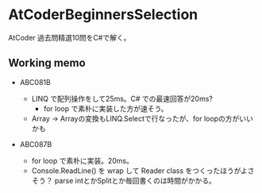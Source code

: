 ﻿# AtCoderBeginnersSelection

AtCoder 過去問精選10問をC#で解く。

## Working memo

- ABC081B
  - LINQ で配列操作をして25ms。C# での最速回答が20ms?
    - for loop で素朴に実装した方が速そう。
  - Array<string> -> Array<int>の変換もLINQ.Selectで行なったが、for loopの方がいいかも

- ABC087B
  - for loop で素朴に実装。20ms。
  - Console.ReadLine() を wrap して Reader class をつくったほうがよさそう？ parse intとかSplitとか毎回書くのは時間がかかる。

